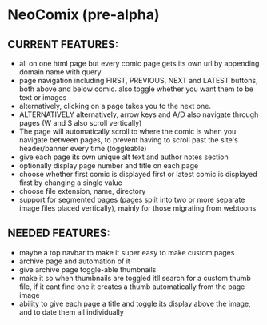 # NeoComix (pre-alpha)

## CURRENT FEATURES:
* all on one html page but every comic page gets its own url by appending domain name with query
* page navigation including FIRST, PREVIOUS, NEXT and LATEST buttons, both above and below comic. also toggle whether you want them to be text or images
* alternatively, clicking on a page takes you to the next one.
* ALTERNATIVELY alternatively, arrow keys and A/D also navigate through pages (W and S also scroll vertically)
* The page will automatically scroll to where the comic is when you navigate between pages, to prevent having to scroll past the site's header/banner every time (toggleable)
* give each page its own unique alt text and author notes section
* optionally display page number and title on each page
* choose whether first comic is displayed first or latest comic is displayed first by changing a single value
* choose file extension, name, directory
* support for segmented pages (pages split into two or more separate image files placed vertically), mainly for those migrating from webtoons
## NEEDED FEATURES:
* maybe a top navbar to make it super easy to make custom pages
* archive page and automation of it
* give archive page toggle-able thumbnails
* make it so when thumbnails are toggled itll search for a custom thumb file, if it cant find one it creates a thumb automatically from the page image
* ability to give each page a title and toggle its display above the image, and to date them all individually
